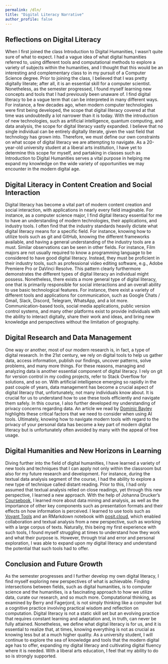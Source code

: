 ```yaml
---
permalink: /dln/
title: "Digital Literacy Narrative"
author_profile: false
---
```


## Reflections on Digital Literacy

When I first joined the class Introduction to Digital Humanities, I wasn’t quite sure of what to expect. I had a vague idea of what digital humanities referred to, using different tools and computational methods to explore a variety of subjects within the humanities, and I thought that this would be an interesting and complementary class to in my pursuit of a Computer Science degree. Prior to joining the class, I believed that I was pretty digitally literate; after all, it is an essential skill for a computer scientist. Nonetheless, as the semester progressed, I found myself learning new concepts and tools that I had previously been unaware of. I find digital literacy to be a vague term that can be interpreted in many different ways. For instance, a few decades ago, when modern computer technologies were first being developed, the scope that digital literacy covered at that time was undoubtedly a lot narrower than it is today. With the introduction of new technologies, such as artificial intelligence, quantum computing, and data analysis, the scope for digital literacy vastly expanded. I believe that no single individual can be entirely digitally literate, given the vast field that technology has grown into. Therefore, we must define our own constraints on what scope of digital literacy we are attempting to navigate. As a 20-year-old university student at a liberal arts institution, I have yet to determine this scope for myself, and partaking in classes such as Introduction to Digital Humanities serves a vital purpose in helping me expand my knowledge on the wide variety of opportunities we may encounter in the modern digital age.

## Digital Literacy in Content Creation and Social Interaction

Digital literacy has become a vital part of modern content creation and social interaction, with applications in nearly every field imaginable. For instance, as a computer science major, I find digital literacy essential for me to have an understanding of modern technologies, their applications, and industry tools. I often find that the industry standards heavily dictate what digital literacy means for a specific field. For instance, knowing how to utilize tools such as git and GitHub, knowing the different frameworks available, and having a general understanding of the industry tools are a must. Similar observations can be seen in other fields. For instance, Film majors are not usually required to know a programming language to be considered to have good digital literacy. Instead, they must be proficient in their industry tools, such as professional video editing software, e.g., Adobe Premiere Pro or DaVinci Resolve. This pattern clearly furthermore demonstrates the different types of digital literacy an individual might possess. Nonetheless, there exists a more general type of digital literacy, one that is primarily responsible for social interactions and an overall ability to use basic technological features. For instance, there exist a variety of different tools and applications for communication, such as Google Chats / Gmail, Slack, Discord, Telegram, WhatsApp, and a lot more. Communication-based tools, social media applications, public version control systems, and many other platforms exist to provide individuals with the ability to interact digitally, share their work and ideas, and bring new knowledge and perspectives without the limitation of geography.

## Digital Research and Data Management

One way or another, most of our modern research is, in fact, a type of digital research. In the 21st century, we rely on digital tools to help us gather data, access information, publish our findings, uncover patterns, solve problems, and many more things. For these reasons, managing and analyzing data is another essential component of digital literacy. I rely on git for version control in my coding projects, refer to Stack Overflow for solutions, and so on. With artificial intelligence emerging so rapidly in the past couple of years, data management has become a crucial aspect of digital literacy that, unfortunately, not many individuals know about. It is crucial for us to understand how to use these tools efficiently and navigate them safely. In this course, I also further developed my understanding of privacy concerns regarding data. An article we read by [Dominic Bayley](https://www.pcworld.com/article/2535401/never-say-these-things-to-chatgpt-it-could-come-back-to-bite-you.html) highlights these critical factors that we need to consider when using AI tools. Ultimately, knowing how to navigate modern tools with regard to the privacy of your personal data has become a key part of modern digital literacy but is unfortunately often avoided by many with the appeal of free usage.

## Digital Humanities and New Horizons in Learning

Diving further into the field of digital humanities, I have learned a variety of new tools and techniques that I can apply not only within the classroom but also for my future research and development. For instance, during the textual data analysis segment of the course, I had the ability to explore a new type of technique called distant reading. Prior to this, I had only assumed that textual analysis relied on close readings, yet through this new perspective, I learned a new approach. With the help of Johanna Drucker’s [Coursebook](https://www.taylorfrancis.com/books/mono/10.4324/9781003106531/digital-humanities-coursebook-johanna-drucker), I learned more about data mining and analysis, as well as the importance of other key components such as presentation formats and their effects on how information is perceived. I learned to use tools such as [Voyant Tools](https://voyant-tools.org/) and an RMarkdown notebook with [posit.cloud](https://posit.cloud/), which enabled collaboration and textual analysis from a new perspective, such as working with a large corpus of texts. Naturally, this being my first experience with such tools, I found myself struggling at times to understand how they work and what their purpose is. However, through trial and error and personal exploration, I was able to expand upon my digital literacy and understand the potential that such tools had to offer.

## Conclusion and Future Growth

As the semester progresses and I further develop my own digital literacy, I find myself exploring new perspectives of what is achievable. Finding intersections between fields, such as digital humanities, is to computer science and the humanities, is a fascinating approach to how we utilize data, curate our research, and so much more. Computational thinking, as examined by Berry and Fagerjord, is not simply thinking like a computer but a cognitive practice involving practical wisdom and reflection on computation. Digital literacy is not a static skill set but an evolving practice that requires constant learning and adaptation and, in truth, can never be fully attained. Nonetheless, we define what digital literacy is for us, and it is essential to realize that, at times, knowing everything is not as crucial as knowing less but at a much higher quality. As a university student, I will continue to explore the sea of knowledge and tools that the modern digital age has to offer, expanding my digital literacy and cultivating digital fluency where it is needed. With a liberal arts education, I feel that my ability to do so is strongly supported.
